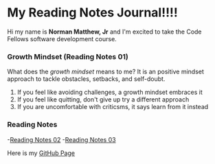 # My Reading Notes Journal!!!!

Hi my name is **Norman Matthew, Jr** and I'm excited to take the Code Fellows software development course.

### Growth Mindset (Reading Notes 01)

What does the *growth mindset* means to me? It is an positive mindset approach to tackle obstacles, setbacks, and self-doubt.

1. If you feel like avoiding challenges, a growth mindset embraces it
2. If you feel like quitting, don't give up try a different approach
3. If you are uncomfortable with criticsms, it says learn from it instead

### Reading Notes
-[Reading Notes 02](Read02.md)
-[Reading Notes 03](Read03.md)

Here is my [GitHub Page](https://github.com/normanmatthewjr/reading-notes)

